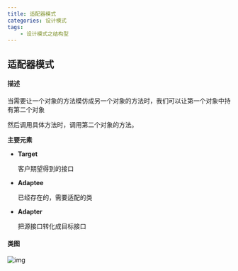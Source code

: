 ```yaml
---
title: 适配器模式
categories: 设计模式
tags:
	- 设计模式之结构型
---
```


## 适配器模式

#### 描述

当需要让一个对象的方法模仿成另一个对象的方法时，我们可以让第一个对象中持有第二个对象

然后调用具体方法时，调用第二个对象的方法。

**主要元素**

- **Target**

  客户期望得到的接口

- **Adaptee**

  已经存在的，需要适配的类

- **Adapter**

  把源接口转化成目标接口

#### 类图

![img](https://gitee.com/aurora1004/pictures/raw/master/image-20201117020248795.png)

